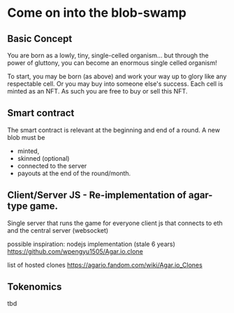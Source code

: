 # Come on into the blob-swamp


## Basic Concept

You are born as a lowly, tiny, single-celled organism... but through the power of gluttony, you can become an enormous single celled organism!

To start, you may be born (as above) and work your way up to glory like any respectable cell. Or you may buy into someone else's success. Each cell is minted as an NFT. As such you are free to buy or sell this NFT. 


## Smart contract

The smart contract is relevant at the beginning and end of a round. A new blob must be 
- minted,
- skinned (optional) 
- connected to the server
- payouts at the end of the round/month.


## Client/Server JS - Re-implementation of agar-type game.

Single server that runs the game for everyone
client js that connects to eth and the central server (websocket)


possible inspiration:
nodejs implementation (stale 6 years)
https://github.com/wpengyu1505/Agar.io.clone


list of hosted clones
https://agario.fandom.com/wiki/Agar.io_Clones



## Tokenomics 
tbd